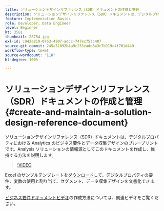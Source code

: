 ```yaml
---
title: ソリューションデザインリファレンス（SDR）ドキュメントの作成と管理
description: ソリューションデザインリファレンス（SDR）ドキュメントは、デジタルプロパティにおける Analytics のビジネス要件、変数の割り当て、セグメント定義、データ収集デザインのブループリントです。
feature: Implementation Basics
role: Developer, Data Engineer
level: Beginner
kt: 3581
thumbnail: 28754.jpg
exl-id: c942e819-0763-4907-adcc-747ec753c407
source-git-commit: 245a31092b4a9c253eadd843c7b919c4f701d449
workflow-type: tm+mt
source-wordcount: '118'
ht-degree: 100%

---
```


# ソリューションデザインリファレンス（SDR）ドキュメントの作成と管理{#create-and-maintain-a-solution-design-reference-document}

ソリューションデザインリファレンス（SDR）ドキュメントは、デジタルプロパティにおける Analytics のビジネス要件とデータ収集デザインのブループリントです。Analysis ソリューションの情報源としてこのドキュメントを作成し、維持する方法を説明します。

>[!VIDEO](https://video.tv.adobe.com/v/31407/?quality=12&learn=on&captions=jpn)

Excel のサンプルテンプレートを[ダウンロード](assets/aa_en_BRD_SDR_template.xlsx)して、デジタルプロパティの要件、変数の使用と割り当て、セグメント、データ収集デザインを文書化できます。

[ビジネス要件ドキュメントビデオ](creating-a-business-requirements-document.md)の作成方法については、関連ビデオをご覧ください。
